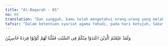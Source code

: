 ```yaml
---
title: "Al-Baqarah - 65"
no: 65
translation: "Dan sungguh, kamu telah mengetahui orang-orang yang melakukan pelanggaran di antara kamu pada hari Sabat,  lalu Kami katakan kepada mereka, “Jadilah kamu kera yang hina!” "
tafsir: "Dalam ketentuan syariat agama Yahudi, pada hari ketujuh, Sabat (dari bahasa Ibrani, shabbath, berarti \"istirahat\") orang dilarang mengerjakan apa pun, karena hari itu khusus untuk ibadah. Dalam bahasa Arab sabt (Sabtu), dari kata sabata, yasbitu, sabtan, juga berarti \"istirahat\" atau \"tenang.\" Pada hari itu setelah \"langit, bumi, dan segala isinya diselesaikan\" Tuhan beristirahat. \"Lalu Allah memberkati hari ketujuh itu dan menguduskannya\" (Kejadian ii. 1-3), yang juga dipakai untuk merayakan terbebasnya orang Israil dari perbudakan di Mesir. Menurut Perjanjian Lama, mereka yang melanggar kekudusan Sabat, termasuk menangkap ikan pada hari itu, dapat dijatuhi hukuman mati: \"Siapa yang melanggar kekudusan hari Sabat itu pastilah ia dihukum mati, sebab orang yang melakukan pekerjaan pada hari itu, orang itu harus dilenyapkan dari antara bangsanya\". (Kitab Keluaran 31. 14). \n\nPada hari yang sangat dihormati itu biasanya ikan-ikan bebas bermunculan sehingga menutupi permukaan air laut, karena hari itu tidak ada orang yang berani mengganggunya. Di luar hari Sabtu ikan-ikan itu menghilang lagi (al-A'raf/7 : 163). Banyak mufasir menyebutkan, larangan ini oleh mereka diakali; pada hari-hari sebelum Sabat mereka membuat kolam besar dan air laut dialirkan ke dalamnya. Pada hari Ahad mereka bekerja mengambil ikan yang sudah terjaring itu. Tetapi dalam hukum Tuhan mereka tetap melanggar, maka Allah menjatuhkan hukuman dengan menjadikan mereka kera, sehingga mereka jauh dari kebajikan serta hina dan rendah.\n\nMenurut Mujahid, sebagaimana diriwayatkan oleh Ibnu Jarir, \"Fisik mereka tidak ditukar menjadi kera, tetapi hati, jiwa, dan sifat merekalah yang dijadikan seperti kera, sehingga mereka tidak dapat menerima pengajaran dan tidak dapat memahami ancaman.\" Pada ayat ini mereka diserupakan dengan kera dan pada ayat yang lain mereka diserupakan dengan keledai, sesuai dengan firman Allah:\n\nPerumpamaan orang-orang yang diberi tugas membawa Taurat, kemudian mereka tidak membawanya (tidak mengamalkannya) adalah seperti keledai yang membawa kitab-kitab yang tebal.¦.(al-Jumu'ah/62:5)\n\nJumhur ulama berpendapat bahwa mereka benar-benar bertukar wujud menjadi kera sebagai hukuman terhadap keingkaran mereka. Di dalam riwayat lain disebutkan bahwa mereka yang diubah menjadi kera tidak beranak, tidak makan, tidak minum, dan tidak dapat hidup lebih dari tiga hari. Di dalam Al-Qur'an terdapat ayat yang serupa maksudnya:\n\n¦ Dan di antara mereka (ada) yang dijadikan kera dan babi dan (orang yang) menyembah Tagut.\"¦(al-Ma'idah/5:60)"
---
```


وَلَقَدْ عَلِمْتُمُ الَّذِيْنَ اعْتَدَوْا مِنْكُمْ فِى السَّبْتِ فَقُلْنَا لَهُمْ كُوْنُوْا قِرَدَةً خَاسِـِٕيْنَ
